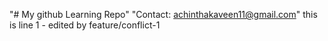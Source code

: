 "# My github Learning Repo" 
"Contact: achinthakaveen11@gmail.com" 
this is line 1 - edited by feature/conflict-1